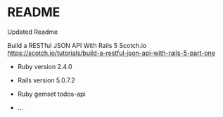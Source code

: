 # README

Updated Readme

Build a RESTful JSON API With Rails 5
Scotch.io
https://scotch.io/tutorials/build-a-restful-json-api-with-rails-5-part-one

* Ruby version 2.4.0

* Rails version 5.0.7.2

* Ruby gemset todos-api


* ...

